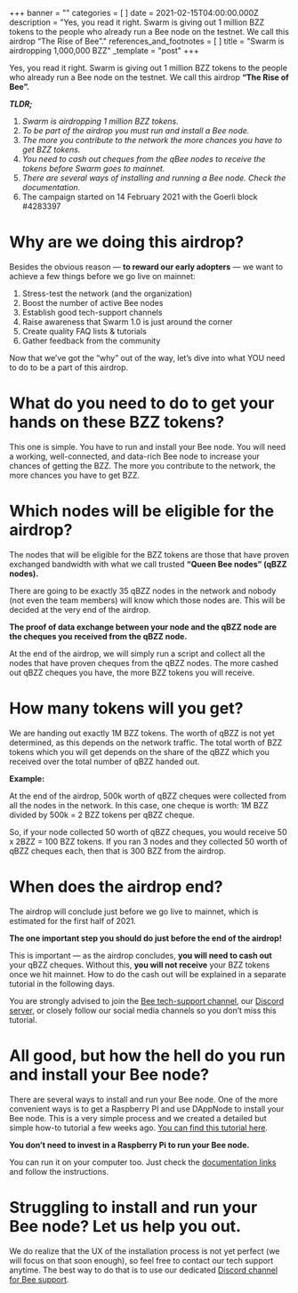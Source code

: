 +++
banner = ""
categories = [ ]
date = 2021-02-15T04:00:00.000Z
description = "Yes, you read it right. Swarm is giving out 1 million BZZ tokens to the people who already run a Bee node on the testnet. We call this airdrop “The Rise of Bee”."
references_and_footnotes = [ ]
title = "Swarm is airdropping 1,000,000 BZZ"
_template = "post"
+++

Yes, you read it right. Swarm is giving out 1 million BZZ tokens to the people who already run a Bee node on the testnet. We call this airdrop **“The Rise of Bee”.**

**_TLDR;_**

1. _Swarm is airdropping 1 million BZZ tokens._
2. _To be part of the airdrop you must run and install a Bee node._
3. _The more you contribute to the network the more chances you have to get BZZ tokens._
4. _You need to cash out cheques from the qBee nodes to receive the tokens before Swarm goes to mainnet._
5. _There are several ways of installing and running a Bee node. Check the documentation._
6. The campaign started on 14 February 2021 with the Goerli block #4283397

# **Why are we doing this airdrop?**

Besides the obvious reason — **to reward our early adopters** — we want to achieve a few things before we go live on mainnet:

1. Stress-test the network (and the organization)
2. Boost the number of active Bee nodes
3. Establish good tech-support channels
4. Raise awareness that Swarm 1.0 is just around the corner
5. Create quality FAQ lists & tutorials
6. Gather feedback from the community

Now that we’ve got the “why” out of the way, let’s dive into what YOU need to do to be a part of this airdrop.

# What do you need to do to get your hands on these BZZ tokens?

This one is simple. You have to run and install your Bee node. You will need a working, well-connected, and data-rich Bee node to increase your chances of getting the BZZ. The more you contribute to the network, the more chances you have to get BZZ.

# Which nodes will be eligible for the airdrop?

The nodes that will be eligible for the BZZ tokens are those that have proven exchanged bandwidth with what we call trusted **“Queen Bee nodes” (qBZZ nodes).**

There are going to be exactly 35 qBZZ nodes in the network and nobody (not even the team members) will know which those nodes are. This will be decided at the very end of the airdrop.

**The proof of data exchange between your node and the qBZZ node are the cheques you received from the qBZZ node.**

At the end of the airdrop, we will simply run a script and collect all the nodes that have proven cheques from the qBZZ nodes. The more cashed out qBZZ cheques you have, the more BZZ tokens you will receive.

# How many tokens will you get?

We are handing out exactly 1M BZZ tokens. The worth of qBZZ is not yet determined, as this depends on the network traffic. The total worth of BZZ tokens which you will get depends on the share of the qBZZ which you received over the total number of qBZZ handed out.

**Example:**

At the end of the airdrop, 500k worth of qBZZ cheques were collected from all the nodes in the network. In this case, one cheque is worth: 1M BZZ divided by 500k = 2 BZZ tokens per qBZZ cheque.

So, if your node collected 50 worth of qBZZ cheques, you would receive 50 x 2BZZ = 100 BZZ tokens. If you ran 3 nodes and they collected 50 worth of qBZZ cheques each, then that is 300 BZZ from the airdrop.

# When does the airdrop end?

The airdrop will conclude just before we go live to mainnet, which is estimated for the first half of 2021.

**The one important step you should do just before the end of the airdrop!**

This is important — as the airdrop concludes, **you will need to cash out** your qBZZ cheques. Without this, **you will not receive** your BZZ tokens once we hit mainnet. How to do the cash out will be explained in a separate tutorial in the following days.

You are strongly advised to join the [Bee tech-support channel](https://discord.gg/GU22h2utj6), our [Discord server](https://discord.gg/GU22h2utj6), or closely follow our social media channels so you don’t miss this tutorial.

# All good, but how the hell do you run and install your Bee node?

There are several ways to install and run your Bee node. One of the more convenient ways is to get a Raspberry PI and use DAppNode to install your Bee node. This is a very simple process and we created a detailed but simple how-to tutorial a few weeks ago. [You can find this tutorial here](https://medium.com/ethereum-swarm/how-to-run-bee-on-a-dappnode-raspberry-pi-7b4993ff7583).

**You don’t need to invest in a Raspberry Pi to run your Bee node.**

You can run it on your computer too. Just check the [documentation links](https://docs.ethswarm.org/docs/) and follow the instructions.

# Struggling to install and run your Bee node? Let us help you out.

We do realize that the UX of the installation process is not yet perfect (we will focus on that soon enough), so feel free to contact our tech support anytime. The best way to do that is to use our dedicated [Discord channel for Bee support](https://discord.gg/GU22h2utj6).
